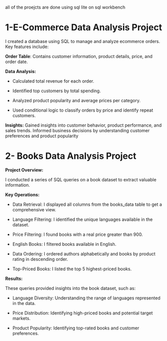 all of the proejcts are done using sql lite on sql workbench 

# **1-E-Commerce Data Analysis Project**

I created a database using SQL to manage and analyze ecommerce orders. Key features include:

**Order Table**: Contains customer information, product details, price, and order date.

**Data Analysis:**

- Calculated total revenue for each order.

- Identified top customers by total spending.

- Analyzed product popularity and average prices per category.

- Used conditional logic to classify orders by price and identify repeat customers.

**Insights:**
Gained insights into customer behavior, product performance, and sales trends.
Informed business decisions by understanding customer preferences and product popularity



# **2- Books Data Analysis Project**

**Project Overview:**


I conducted a series of SQL queries on a book dataset to extract valuable information.

**Key Operations:**

- Data Retrieval: I displayed all columns from the books_data table to get a comprehensive view.

- Language Filtering: I identified the unique languages available in the dataset.

- Price Filtering: I found books with a real price greater than 900.

- English Books: I filtered books available in English.

- Data Ordering: I ordered authors alphabetically and books by product rating in descending order.

- Top-Priced Books: I listed the top 5 highest-priced books.

**Results:**

These queries provided insights into the book dataset, such as:

- Language Diversity: Understanding the range of languages represented in the data.

- Price Distribution: Identifying high-priced books and potential target markets.

- Product Popularity: Identifying top-rated books and customer preferences.


